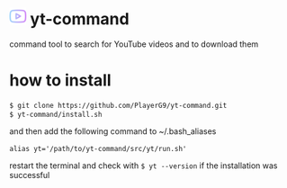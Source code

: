 # <img width=auto height="30" src="https://raw.githubusercontent.com/PlayerG9/yt-command/master/README.assets/repo-icon.png" alt="" /> yt-command
command tool to search for YouTube videos and to download them

# how to install
```commandline
$ git clone https://github.com/PlayerG9/yt-command.git
$ yt-command/install.sh
```
and then add the following command to ~/.bash_aliases
```commandline
alias yt='/path/to/yt-command/src/yt/run.sh'
```
restart the terminal and check with
`$ yt --version` if the installation was successful
